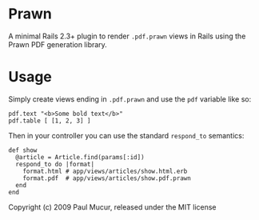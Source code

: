 Prawn
=====

A minimal Rails 2.3+ plugin to render `.pdf.prawn` views in Rails using the
Prawn PDF generation library.

Usage
=======

Simply create views ending in `.pdf.prawn` and use the `pdf` variable like so:

    pdf.text "<b>Some bold text</b>"
    pdf.table [ [1, 2, 3] ]
    
Then in your controller you can use the standard `respond_to` semantics:

    def show
      @article = Article.find(params[:id])
      respond_to do |format|
        format.html # app/views/articles/show.html.erb
        format.pdf  # app/views/articles/show.pdf.prawn
      end
    end

Copyright (c) 2009 Paul Mucur, released under the MIT license
